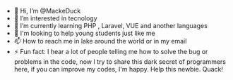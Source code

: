 - 👋 Hi, I’m @MackeDuck
- 👀 I’m interested in tecnology 
- 🌱 I’m currently learning PHP , Laravel, VUE and another languages 
- 💞️ I'm looking to help young students just like me
- 📫 How to reach me in lake around the world or in my email
- ⚡ Fun fact: I hear a lot of people telling me how to solve the bug or problems in the code, now I try to share this dark secret of programmers here, if you can improve my codes, I'm happy.
Help this newbie. Quack!
